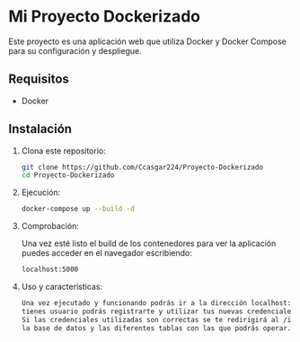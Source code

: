 
# Mi Proyecto Dockerizado

Este proyecto es una aplicación web que utiliza Docker y Docker Compose para su configuración y despliegue.

## Requisitos

- Docker

## Instalación

1. Clona este repositorio:

   ```sh
   git clone https://github.com/Ccasgar224/Proyecto-Dockerizado
   cd Proyecto-Dockerizado

3. Ejecución:

   ```sh
   docker-compose up --build -d

2. Comprobación:

   Una vez esté listo el build de los contenedores para ver la aplicación puedes acceder en el navegador escribiendo:
   ```sh
   localhost:5000
   
3. Uso y características:

   ```sh
   Una vez ejecutado y funcionando podrás ir a la dirección localhost:5000 para encontrar una página de login, si no
   tienes usuario podrás registrarte y utilizar tus nuevas credenciales para el logeo.
   Si las credenciales utilizadas son correctas se te redirigirá al /index donde podrás ver la documentación de
   la base de datos y las diferentes tablas con las que podrás operar.


